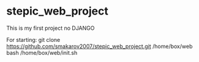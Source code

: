 # stepic_web_project
This is my first project no DJANGO

For starting:
git clone https://github.com/smakarov2007/stepic_web_project.git /home/box/web
bash /home/box/web/init.sh
